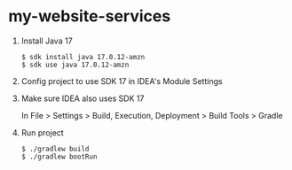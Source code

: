 # my-website-services

1. Install Java 17
    ```shell script
    $ sdk install java 17.0.12-amzn
    $ sdk use java 17.0.12-amzn
    ```
2. Config project to use SDK 17 in IDEA's Module Settings
3. Make sure IDEA also uses SDK 17

    In File > Settings > Build, Execution, Deployment > Build Tools > Gradle
4. Run project
    ```shell script
    $ ./gradlew build
    $ ./gradlew bootRun
    ```
